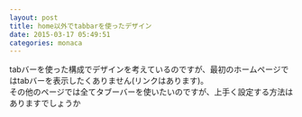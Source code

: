 ```yaml
---
layout: post
title: home以外でtabbarを使ったデザイン
date: 2015-03-17 05:49:51
categories: monaca
---
```

<!-- {% raw %} -->
<p>tabバーを使った構成でデザインを考えているのですが、最初のホームページではtabバーを表示したくありません(リンクはあります)。<br>
その他のページでは全てタブーバーを使いたいのですが、上手く設定する方法はありますでしょうか</p>
<!-- {% endraw %} -->
